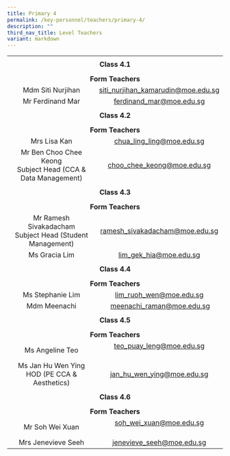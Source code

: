 ```yaml
---
title: Primary 4
permalink: /key-personnel/teachers/primary-4/
description: ""
third_nav_title: Level Teachers
variant: markdown
---
```

<table style="margin-left: auto; margin-right: auto;" border="0" width="100%" cellspacing="0">
<tbody>
<tr>
<td style="text-align: center;" colspan="2" height="41"><strong>Class 4.1</strong></td>
</tr>
	
<tr style="text-align: center;">
<td colspan="2" style="text-align: center;" height="25"><strong>Form Teachers</strong></td>
</tr>
	
<tr style="text-align: center;">
<td width="50%">Mdm Siti Nurjihan</td>
<td width="50%"><a href="mailto:siti_nurjihan_kamarudin@moe.edu.sg" target="">siti_nurjihan_kamarudin@moe.edu.sg</a></td>
</tr>
	
<tr style="text-align: center;">
<td>
<div>Mr&nbsp;Ferdinand&nbsp;Mar</div>
</td>
<td><a href="mailto:ferdinand_mar@moe.edu.sg" target="">ferdinand_mar@moe.edu.sg</a></td>
</tr>
	
<tr style="text-align: center;">
<td colspan="2" style="text-align: center;" height="41"><strong>Class 4.2</strong></td>
</tr>
<tr style="text-align: center;">
<td colspan="2" style="text-align: center;" height="25"><strong>Form Teachers</strong></td>
</tr>
	
<tr style="text-align: center;">
<td width="50%">Mrs&nbsp;Lisa Kan</td>
<td><a href="mailto:chua_ling_ling@moe.edu.sg" target="">chua_ling_ling@moe.edu.sg</a></td>
</tr>
	
<tr style="text-align: center;">
<td>Mr Ben&nbsp;Choo Chee Keong <br>Subject Head (CCA &amp; Data Management)</td>
<td><a href="mailto:choo_chee_keong@moe.edu.sg" target="">choo_chee_keong@moe.edu.sg</a></td>
</tr>
	
<tr style="text-align: center;">
<td colspan="2" style="text-align: center;" height="41"><strong>Class 4.3</strong></td>
</tr>
	
<tr style="text-align: center;">
<td colspan="2" style="text-align: center;" height="25"><strong>Form Teachers</strong></td>
</tr>
	
<tr style="text-align: center;">
<td>Mr Ramesh Sivakadacham<br>Subject Head (Student Management)</td>
<td><a href="mailto:ramesh_sivakadacham@moe.edu.sg" target="">ramesh_sivakadacham@moe.edu.sg</a></td>
</tr>
	
<tr style="text-align: center;">
<td>
<div>Ms Gracia Lim</div>
</td>
<td><a href="mailto:lim_gek_hia@moe.edu.sg" target="">lim_gek_hia@moe.edu.sg</a></td>
</tr>
	
<tr style="text-align: center;">
<td colspan="2" style="text-align: center;" height="41"><strong>Class 4.4</strong></td>
</tr>
	
<tr style="text-align: center;">
<td colspan="2" style="text-align: center;" height="25"><strong>Form Teachers</strong></td>
</tr>
	
<tr style="text-align: center;">
<td width="50%">Ms Stephanie Lim</td>
<td width="50%"><a href="mailto:lim_ruoh_wen@moe.edu.sg" target="">lim_ruoh_wen@moe.edu.sg</a></td>
</tr>
	
<tr style="text-align: center;">
<td>Mdm Meenachi</td>
<td>&nbsp;<a href="mailto:meenachi_raman@moe.edu.sg" target="">meenachi_raman@moe.edu.sg</a></td>
</tr>
	
<tr style="text-align: center;">
<td colspan="2" style="text-align: center;" height="41"><strong>Class 4.5</strong></td>
</tr>
	
<tr style="text-align: center;">
<td colspan="2" style="text-align: center;" height="25"><strong>Form Teachers</strong></td>
</tr>
	
<tr style="text-align: center;">
<td>Ms Angeline Teo</td>
<td><a href="mailto:teo_puay_leng@moe.edu.sg" target="">teo_puay_leng@moe.edu.sg</a><br><br></td>
</tr>
	
<tr style="text-align: center;">
<td>Ms Jan Hu Wen Ying<br>HOD (PE CCA &amp; Aesthetics)</td>
<td><a href="mailto:jan_hu_wen_ying@moe.edu.sg" target="">jan_hu_wen_ying@moe.edu.sg</a></td>
</tr>
	
<tr style="text-align: center;">
<td colspan="2" style="text-align: center;" height="41"><strong>Class 4.6</strong></td>
</tr>
<tr style="text-align: center;">
<td colspan="2" style="text-align: center;" height="25"><strong>Form Teachers</strong></td>
</tr>
	
<tr style="text-align: center;">
<td>Mr Soh Wei Xuan</td>
<td><a href="mailto:soh_wei_xuan@moe.edu.sg" target="">soh_wei_xuan@moe.edu.sg</a><br><br></td>
</tr>
	
<tr style="text-align: center;">
<td>Mrs Jenevieve Seeh</td>
<td><a href="mailto:jenevieve_seeh@moe.edu.sg" target="">jenevieve_seeh@moe.edu.sg</a></td>
</tr>
</tbody>
</table>